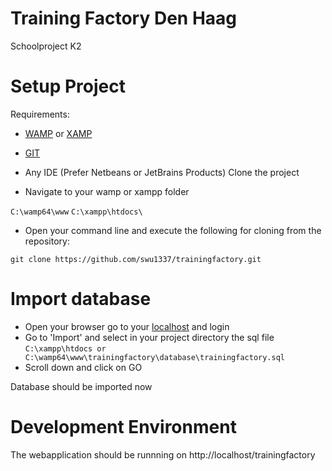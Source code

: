 # Training Factory Den Haag
Schoolproject K2

# Setup Project

Requirements: 
- [WAMP](http://www.wampserver.com/en/) or [XAMP](https://www.apachefriends.org/index.html)
- [GIT](https://git-scm.com/)
- Any IDE (Prefer Netbeans or JetBrains Products)
Clone the project

- Navigate to your wamp or xampp folder

``C:\wamp64\www``
``C:\xampp\htdocs\``

- Open your command line and execute the following for cloning from the repository:

``git clone https://github.com/swu1337/trainingfactory.git``

# Import database

- Open your browser go to your [localhost](http://localhost/phpmyadmin/) and login
- Go to 'Import' and select in your project directory the sql file
``C:\xampp\htdocs or C:\wamp64\www\trainingfactory\database\trainingfactory.sql``
- Scroll down and click on GO

Database should be imported now

# Development Environment
The webapplication should be runnning on http://localhost/trainingfactory
